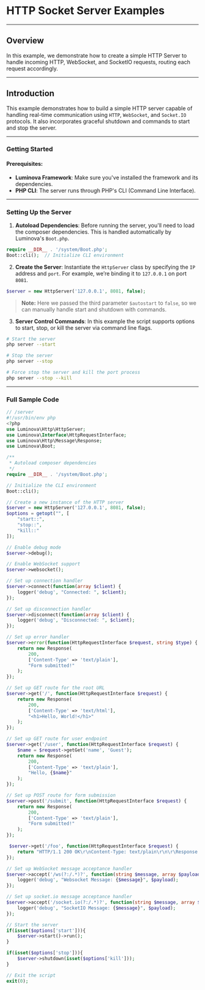 # HTTP Socket Server Examples

***

## Overview

In this example, we demonstrate how to create a simple HTTP Server to handle incoming HTTP, WebSocket, and SocketIO requests, routing each request accordingly.

***

## Introduction

This example demonstrates how to build a simple HTTP server capable of handling real-time communication using `HTTP`, `WebSocket`, and `Socket.IO` protocols. It also incorporates graceful shutdown and commands to start and stop the server.

---

### Getting Started

#### Prerequisites:
- **Luminova Framework**: Make sure you've installed the framework and its dependencies.
- **PHP CLI**: The server runs through PHP's CLI (Command Line Interface).

---

### Setting Up the Server

1. **Autoload Dependencies**: Before running the server, you'll need to load the composer dependencies. This is handled automatically by Luminova's `Boot.php`.

```php
require __DIR__ . '/system/Boot.php';
Boot::cli();  // Initialize CLI environment
```

2. **Create the Server**: Instantiate the `HttpServer` class by specifying the `IP` address and `port`. For example, we’re binding it to `127.0.0.1` on port `8081`.

```php
$server = new HttpServer('127.0.0.1', 8081, false);
```

> **Note:** Here we passed the third parameter `$autostart` to `false`, so we can manually handle start and shutdown with commands.

3. **Server Control Commands**: In this example the script supports options to start, stop, or kill the server via command line flags.

```bash
# Start the server
php server --start

# Stop the server
php server --stop

# Force stop the server and kill the port process
php server --stop --kill
```

---

### Full Sample Code

```php
// /server
#!/usr/bin/env php
<?php
use Luminova\Http\HttpServer;
use Luminova\Interface\HttpRequestInterface;
use Luminova\Http\Message\Response;
use Luminova\Boot;

/**
 * Autoload composer dependencies
 */
require __DIR__ . '/system/Boot.php';

// Initialize the CLI environment
Boot::cli();

// Create a new instance of the HTTP server
$server = new HttpServer('127.0.0.1', 8081, false);
$options = getopt("", [
    "start::",
    "stop::",
    "kill::"
]);

// Enable debug mode
$server->debug();

// Enable WebSocket support
$server->websocket();

// Set up connection handler
$server->connect(function(array $client) {
    logger('debug', "Connected: ", $client);
});

// Set up disconnection handler
$server->disconnect(function(array $client) {
    logger('debug', "Disconnected: ", $client);
});

// Set up error handler
$server->error(function(HttpRequestInterface $request, string $type) {
    return new Response(
        200,
        ['Content-Type' => 'text/plain'],
        "Form submitted!"
    );
});

// Set up GET route for the root URL
$server->get('/', function(HttpRequestInterface $request) {
    return new Response(
        200,
        ['Content-Type' => 'text/html'],
        "<h1>Hello, World!</h1>"
    );
});

// Set up GET route for user endpoint
$server->get('/user', function(HttpRequestInterface $request) {
    $name = $request->getGet('name', 'Guest');
    return new Response(
        200,
        ['Content-Type' => 'text/plain'],
        "Hello, {$name}"
    );
});

// Set up POST route for form submission
$server->post('/submit', function(HttpRequestInterface $request) {
    return new Response(
        200,
        ['Content-Type' => 'text/plain'],
        "Form submitted!"
    );
});

 $server->get('/foo', function(HttpRequestInterface $request) {
    return "HTTP/1.1 200 OK\r\nContent-Type: text/plain\r\n\r\Response string from foo!";
});

// Set up WebSocket message acceptance handler
$server->accept('/ws(?:/.*)?', function(string $message, array $payload) {
	logger('debug', "Websocket Message: {$message}", $payload);
});

// Set up socket.io message acceptance handler
$server->accept('/socket.io(?:/.*)?', function(string $message, array $payload) {
	logger('debug', "SocketIO Message: {$message}", $payload);
});

// Start the server
if(isset($options['start'])){
    $server->start()->run();
}

if(isset($options['stop'])){
    $server->shutdown(isset($options['kill']));
}

// Exit the script
exit(0);
```
